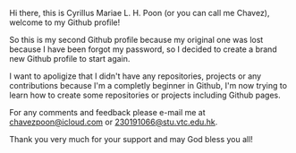 Hi there, this is Cyrillus Mariae L. H. Poon (or you can call me Chavez), welcome to my Github profile!

So this is my second Github profile because my original one was lost because I have been forgot my password, so I decided to create a brand new Github profile to start again.

I want to apoligize that I didn't have any repositories, projects or any contributions because I'm a completly beginner in Github, I'm now trying to learn how to create some repositories or projects including Github pages.

For any comments and feedback please e-mail me at chavezpoon@icloud.com or 230191066@stu.vtc.edu.hk.

Thank you very much for your support and may God bless you all!
